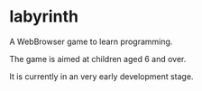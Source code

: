 # labyrinth

A WebBrowser game to learn programming.

The game is aimed at children aged 6 and over.

It is currently in an very early development stage.
